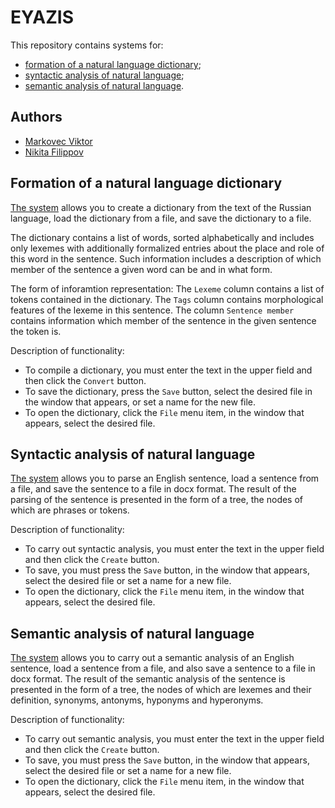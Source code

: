 # EYAZIS
This repository contains systems for:
 * [formation of a natural language dictionary](https://github.com/Vikort/eyazis/tree/main/lab1);
 * [syntactic analysis of natural language](https://github.com/Vikort/eyazis/tree/main/lab2);
 * [semantic analysis of natural language](https://github.com/Vikort/eyazis/tree/main/lab3).

## Authors
- [Markovec Viktor](https://github.com/Vikort)
- [Nikita Filippov](https://github.com/TetVoid)

## Formation of a natural language dictionary
[The system](https://github.com/Vikort/eyazis/tree/main/lab1) allows you to create a dictionary from the text of the Russian language, load the dictionary from a file, and save the dictionary to a file.

The dictionary contains a list of words, sorted alphabetically and includes only lexemes with additionally formalized entries about the place and role of this word in the sentence.
Such information includes a description of which member of the sentence a given word can be and in what form.

The form of inforamtion representation:
The `Lexeme` column contains a list of tokens contained in the dictionary.
The `Tags` column contains morphological features of the lexeme in this sentence.
The column `Sentence member` contains information which member of the sentence in the given sentence the token is. 

Description of functionality:
 - To compile a dictionary, you must enter the text in the upper field and then click the `Convert` button.
 - To save the dictionary, press the `Save` button, select the desired file in the window that appears, or set a name for the new file.
 - To open the dictionary, click the `File` menu item, in the window that appears, select the desired file.

## Syntactic analysis of natural language
[The system](https://github.com/Vikort/eyazis/tree/main/lab2) allows you to parse an English sentence, load a sentence from a file, and save the sentence to a file in docx format.
The result of the parsing of the sentence is presented in the form of a tree, the nodes of which are phrases or tokens.

Description of functionality:
 - To carry out syntactic analysis, you must enter the text in the upper field and then click the `Create` button.
 - To save, you must press the `Save` button, in the window that appears, select the desired file or set a name for a new file.
 - To open the dictionary, click the `File` menu item, in the window that appears, select the desired file.

## Semantic analysis of natural language
[The system](https://github.com/Vikort/eyazis/tree/main/lab3) allows you to carry out a semantic analysis of an English sentence, load a sentence from a file, and also save a sentence to a file in docx format.
The result of the semantic analysis of the sentence is presented in the form of a tree, the nodes of which are lexemes and their definition, synonyms, antonyms, hyponyms and hyperonyms.

Description of functionality:
 - To carry out semantic analysis, you must enter the text in the upper field and then click the `Create` button.
 - To save, you must press the `Save` button, in the window that appears, select the desired file or set a name for a new file.
 - To open the dictionary, click the `File` menu item, in the window that appears, select the desired file.
